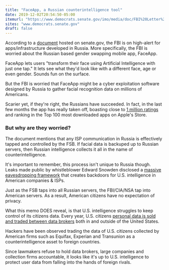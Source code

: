 ```yaml
---
title: "FaceApp, a Russian counterintelligence tool"
date: 2019-12-02T20:54:50-05:00
itemurl: "https://www.democrats.senate.gov/imo/media/doc/FBI%20Letter%20to%20Schumer%20re%20FaceApp11.pdf"
sites: "www.democrats.senate.gov"
draft: false
---
```


According to a [document](https://www.democrats.senate.gov/imo/media/doc/FBI%20Letter%20to%20Schumer%20re%20FaceApp11.pdf) hosted on senate.gov, the FBI is on high-alert for apps/infrastructure developed in Russia. More specifically, the FBI is worried about the Russian based gender swapping mobile app, FaceApp. 

FaceApp lets users "transform their face using Artificial Intelligence
with just one tap." It lets see what they'd look like with a different face, age or even gender. Sounds fun on the surface. 

But the FBI is worried that FaceApp might be a cyber exploitation software designed by Russia to gather facial recognition data on millions of Americans. 

Scarier yet, if they're right, the Russians have succeeded. In fact, in the last few months the app has really taken off, boasting close to [1 million ratings](https://apps.apple.com/us/app/faceapp-ai-face-editor/id1180884341) and ranking in the Top 100 most downloaded apps on Apple's Store.

### But why are they worried?

The document mentions that any ISP communication in Russia is effectively tapped and controlled by the FSB. If facial data is backuped up to Russian servers, then Russian intelligence collects it all in the name of counterintelligence.

It's important to remember, this process isn't unique to Russia though. Leaks made public by whistleblower Edward Snowden disclosed a [massive eavesdropping framework](https://en.wikipedia.org/wiki/PRISM_(surveillance_program)) that creates backdoors for U.S. intelligence in American companies & ISPs.

Just as the FSB taps into all Russian servers, the FBI/CIA/NSA tap into American servers. As a result, American citizens have no expectation of privacy.

What this memo DOES reveal, is that U.S. intelligence struggles to keep control of its citizens data. Every year, U.S. citizens [personal data is sold and traded between data brokers](https://www.wired.com/story/wired-guide-personal-data-collection/) both in and outside of the United States.

Hackers have been observed trading the data of U.S. citizens collected by American firms such as Equifax, Experian and Transunion as a counterintelligence asset to foreign countries.

Since lawmakers refuse to hold data brokers, large companies and collection firms accountable, it looks like it's up to U.S. intelligence to protect user data from falling into the hands of foreign rivals.